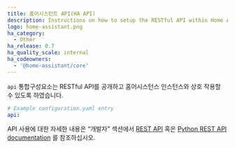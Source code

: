 ```yaml
---
title: 홈어시스턴트 API(HA API)
description: Instructions on how to setup the RESTful API within Home Assistant.
logo: home-assistant.png
ha_category:
  - Other
ha_release: 0.7
ha_quality_scale: internal
ha_codeowners:
  - '@home-assistant/core'
---
```


`api` 통합구성요소는 RESTful API를 공개하고 홈어시스턴스 인스턴스와 상호 작용할 수 있도록 하였습니다.

```yaml
# Example configuration.yaml entry
api:
```

API 사용에 대한 자세한 내용은 “개발자” 섹션에서 [REST API](/developers/rest_api/) 혹은 [Python REST API documentation](/developers/python_api/) 를 참조하십시오. 
